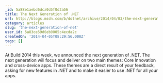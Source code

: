 ```yaml
---
_id: 5a88e1aebd6dca0d5f0d2a56
title: The Next Generation of .NET
url: http://blogs.msdn.com/b/dotnet/archive/2014/04/03/the-next-generation-of-net.aspx
category: articles
slug: 'the-next-generation-of-net'
user_id: 5a83ce59d6eb0005c4ecda2c
createdOn: '2014-04-05T08:29:56.000Z'
tags: []
---
```


At Build 2014 this week, we announced the next generation of .NET. The next generation will focus and deliver on two main themes: Core Innovation and cross-device apps. These themes are a direct result of your feedback, asking for new features in .NET and to make it easier to use .NET for all your apps.
